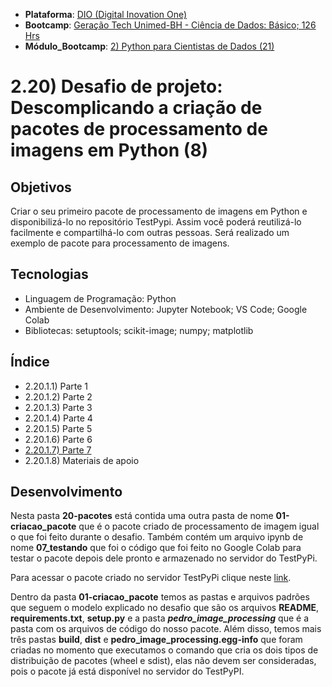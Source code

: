 * **Plataforma**: [DIO (Digital Inovation One)](/dio/)
* **Bootcamp**: [Geração Tech Unimed-BH - Ciência de Dados: Básico; 126 Hrs](/dio/dados_unimed_1/)
* **Módulo_Bootcamp**: [2) Python para Cientistas de Dados (21)](/dio/dados_unimed_1/02-modulo_python/)
# 2.20) Desafio de projeto: Descomplicando a criação de pacotes de processamento de imagens em Python (8)
## Objetivos
Criar o seu primeiro pacote de processamento de imagens em Python e disponibilizá-lo no repositório TestPypi. Assim você poderá reutilizá-lo facilmente e compartilhá-lo com outras pessoas. Será realizado um exemplo de pacote para processamento de imagens.
## Tecnologias
* Linguagem de Programação: Python
* Ambiente de Desenvolvimento: Jupyter Notebook; VS Code; Google Colab
* Bibliotecas: setuptools; scikit-image; numpy; matplotlib

## Índice
* 2.20.1.1) Parte 1
* 2.20.1.2) Parte 2
* 2.20.1.3) Parte 3
* 2.20.1.4) Parte 4
* 2.20.1.5) Parte 5
* 2.20.1.6) Parte 6
* [2.20.1.7) Parte 7](/dio/dados_unimed_1/02-modulo_python/20-pacotes/07_testando.ipynb)
* 2.20.1.8) Materiais de apoio
## Desenvolvimento
Nesta pasta **20-pacotes** está contida uma outra pasta de nome **01-criacao_pacote** que é o pacote criado de processamento de imagem igual o que foi feito durante o desafio. Também contém um arquivo ipynb de nome **07_testando** que foi o código que foi feito no Google Colab para testar o pacote depois dele pronto e armazenado no servidor do TestPyPi.

Para acessar o pacote criado no servidor TestPyPi clique neste [link](https://test.pypi.org/project/pedro-image-processing/).

Dentro da pasta **01-criacao_pacote** temos as pastas e arquivos padrões que seguem o modelo explicado no desafio que são os arquivos **README**, **requirements.txt**, **setup.py** e a pasta __*pedro_image_processing*__ que é a pasta com os arquivos de código do nosso pacote. Além disso, temos mais três pastas **build**, **dist** e **pedro_image_processing.egg-info** que foram criadas no momento que executamos o comando que cria os dois tipos de distribuição de pacotes (wheel e sdist), elas não devem ser consideradas, pois o pacote já está disponível no servidor do TestPyPI.